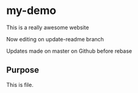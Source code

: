 # my-demo

This is a really awesome website

Now editing on update-readme branch

Updates made on master on Github before rebase

## Purpose

This is file.
